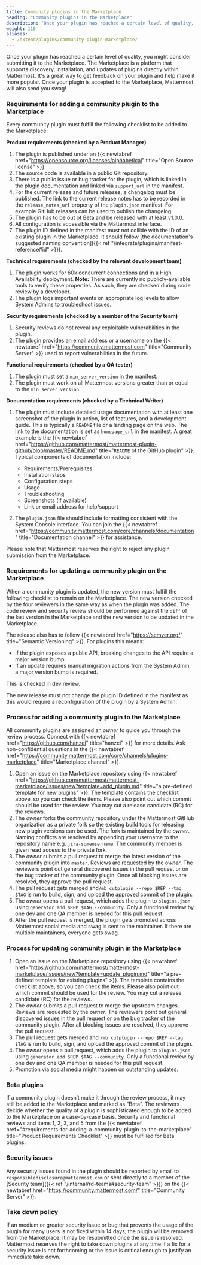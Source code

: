 ```yaml
---
title: Community plugins in the Marketplace
heading: "Community plugins in the Marketplace"
description: "Once your plugin has reached a certain level of quality, you might consider submitting it to the Marketplace."
weight: 110
aliases:
  - /extend/plugins/community-plugin-marketplace/
---
```


Once your plugin has reached a certain level of quality, you might consider submitting it to the Marketplace. The Marketplace is a platform that supports discovery, installation, and updates of plugins directly within Mattermost. It's a great way to get feedback on your plugin and help make it more popular. Once your plugin is accepted to the Marketplace, Mattermost will also send you swag!

### Requirements for adding a community plugin to the Marketplace

Every community plugin must fulfill the following checklist to be added to the Marketplace:

**Product requirements (checked by a Product Manager)**

1. The plugin is published under an {{< newtabref href="https://opensource.org/licenses/alphabetical" title="Open Source license" >}}.
2. The source code is available in a public Git repository.
3. There is a public issue or bug tracker for the plugin, which is linked in the plugin documentation and linked via `support_url` in the manifest.
4. For the current release and future releases, a changelog must be published. The link to the current release notes has to be recorded in the `release_notes_url` property of the `plugin.json` manifest. For example GitHub releases can be used to publish the changelog.
5. The plugin has to be out of Beta and be released with at least v1.0.0.
6. All configuration is accessible via the Mattermost interface.
7. The plugin ID defined in the manifest must not collide with the ID of an existing plugin in the Marketplace. It should follow [the documentation's suggested naming convention]({{< ref "/integrate/plugins/manifest-reference#id" >}}).

**Technical requirements (checked by the relevant development team)**

1. The plugin works for 60k concurrent connections and in a High Availability deployment. **Note:** There are currently no publicly-available tools to verify these properties. As such, they are checked during code review by a developer.
2. The plugin logs important events on appropriate log levels to allow System Admins to troubleshoot issues.

**Security requirements (checked by a member of the Security team)**

1. Security reviews do not reveal any exploitable vulnerabilities in the plugin.
2. The plugin provides an email address or a username on the {{< newtabref href="https://community.mattermost.com" title="Community Server" >}} used to report vulnerabilities in the future.

**Functional requirements (checked by a QA tester)**

1. The plugin must set a `min_server_version` in the manifest.
2. The plugin must work on all Mattermost versions greater than or equal to the `min_server_version`.

**Documentation requirements (checked by a Technical Writer)**

1. The plugin must include detailed usage documentation with at least one screenshot of the plugin in action, list of features, and a development guide. This is typically a `README` file or a landing page on the web. The link to the documentation is set as `homepage_url` in the manifest. A great example is the {{< newtabref href="https://github.com/mattermost/mattermost-plugin-github/blob/master/README.md" title="`README` of the GitHub plugin" >}}. Typical components of documentation include:

    * Requirements/Prerequisites
    * Installation steps
    * Configuration steps
    * Usage
    * Troubleshooting
    * Screenshots (if available)
    * Link or email address for help/support

2. The `plugin.json` file should include formatting consistent with the System Console interface. You can join the {{< newtabref href="https://community.mattermost.com/core/channels/documentation" title="Documentation channel" >}} for assistance.

Please note that Mattermost reserves the right to reject any plugin submission from the Marketplace.


### Requirements for updating a community plugin on the Marketplace

When a community plugin is updated, the new version must fulfill the following checklist to remain on the Marketplace. The new version checked by the four reviewers in the same way as when the plugin was added. The code review and security review should be performed against the `diff` of the last version in the Marketplace and the new version to be updated in the Marketplace.

The release also has to follow {{< newtabref href="https://semver.org/" title="Semantic Versioning" >}}. For plugins this means:

* If the plugin exposes a public API, breaking changes to the API require a major version bump.
* If an update requires manual migration actions from the System Admin, a major version bump is required.

This is checked in dev review.

The new release must not change the plugin ID defined in the manifest as this would require a reconfiguration of the plugin by a System Admin.

### Process for adding a community plugin to the Marketplace

All community plugins are assigned an _owner_ to guide you through the review process. Connect with {{< newtabref href="https://github.com/hanzei" title="hanzei" >}} for more details. Ask non-confidential questions in the {{< newtabref href="https://community.mattermost.com/core/channels/plugins-marketplace" title="Marketplace channel" >}}.

1. Open an issue on the Marketplace repository using {{< newtabref href="https://github.com/mattermost/mattermost-marketplace/issues/new?template=add_plugin.md" title="a pre-defined template for new plugins" >}}. The template contains the checklist above, so you can check the items. Please also point out which commit should be used for the review. You may cut a release candidate (RC) for the reviews.
2. The _owner_ forks the community repository under the Mattermost GitHub organization as a private fork so the existing build tools for releasing new plugin versions can be used. The fork is maintained by the _owner_. Naming conflicts are resolved by appending your username to the repository name e.g. `jira-someusername`. The community member is given read access to the private fork.
3. The _owner_ submits a pull request to merge the latest version of the community plugin into `master`. Reviews are requested by the _owner_. The reviewers point out general discovered issues in the pull request or on the bug tracker of the community plugin. Once all blocking issues are resolved, they approve the pull request.
4. The pull request gets merged and`/mb cutplugin --repo $REP --tag $TAG` is run to build, sign, and upload the approved commit of the plugin.
5. The _owner_ opens a pull request, which adds the plugin to `plugins.json` using `generator add $REP $TAG --community`. Only a functional review by one dev and one QA member is needed for this pull request.
6. After the pull request is merged, the plugin gets promoted across Mattermost social media and swag is sent to the maintainer. If there are multiple maintainers, everyone gets swag.

### Process for updating community plugin in the Marketplace

1. Open an issue on the Marketplace repository using {{< newtabref href="https://github.com/mattermost/mattermost-marketplace/issues/new?template=update_plugin.md" title="a pre-defined template for existing plugins" >}}. The template contains the checklist above, so you can check the items. Please also point out which commit should be used for the review. You may cut a release candidate (RC) for the reviews.
2. The  _owner_ submits a pull request to merge the upstream changes. Reviews are requested by the _owner_. The reviewers point out general discovered issues in the pull request or on the bug tracker of the community plugin. After all blocking issues are resolved, they approve the pull request.
3. The pull request gets merged and `/mb cutplugin --repo $REP --tag $TAG` is run to build, sign, and upload the approved commit of the plugin.
4. The _owner_ opens a pull request, which adds the plugin to `plugins.json` using `generator add $REP $TAG --community`. Only a functional review by one dev and one QA member is needed for this pull request.
5. Promotion via social media might happen on outstanding updates.

### Beta plugins

If a community plugin doesn’t make it through the review process, it may still be added to the Marketplace and marked as “Beta”. The reviewers decide whether the quality of a plugin is sophisticated enough to be added to the Marketplace on a case-by-case basis. Security and functional reviews and items 1, 2, 3, and 5 from the {{< newtabref href="#requirements-for-adding-a-community-plugin-to-the-marketplace" title="Product Requirements Checklist" >}} must be fulfilled for Beta plugins.

### Security issues

Any security issues found in the plugin should be reported by email to `responsibledisclosure@mattermost.com` or sent directly to a member of the [Security team]({{< ref "/internal/rd-teams#security-team" >}}) on the {{< newtabref href="https://community.mattermost.com/" title="Community Server" >}}.

### Take down policy

If an medium or greater security issue or bug that prevents the usage of the plugin for many users is not fixed within 14 days, the plugin will be removed from the Marketplace. It may be resubmitted once the issue is resolved. Mattermost reserves the right to take down plugins at any time if a fix for a security issue is not forthcoming or the issue is critical enough to justify an immediate take down.
